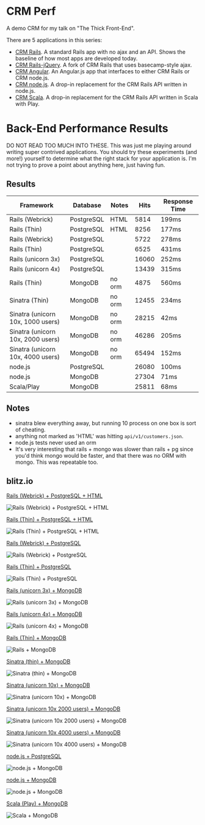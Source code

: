 CRM Perf
========

A demo CRM for my talk on "The Thick Front-End".

There are 5 applications in this series:

* [CRM Rails](http://github.com/dickeyxxx/crm_rails). A standard Rails app with no ajax and an API. Shows the baseline of how most apps are developed today.
* [CRM Rails-jQuery](http://github.com/dickeyxxx/crm_rails_jquery). A fork of CRM Rails that uses basecamp-style ajax.
* [CRM Angular](http://github.com/dickeyxxx/crm_angular). An Angular.js app that interfaces to either CRM Rails or CRM node.js.
* [CRM node.js](http://github.com/dickeyxxx/crm_node). A drop-in replacement for the CRM Rails API written in node.js.
* [CRM Scala](http://github.com/dickeyxxx/crm_scala). A drop-in replacement for the CRM Rails API written in Scala with Play.

Back-End Performance Results
============================

DO NOT READ TOO MUCH INTO THESE. This was just me playing around writing super
contrived applications. You should try these experiments (and more!) yourself to
determine what the right stack for your application is. I'm not trying to prove
a point about anything here, just having fun.

Results
-------

| Framework                         | Database   | Notes  | Hits  | Response Time |
| --------------------------------- | ---------- | ------ | ----- | ------------- |
| Rails (Webrick)                   | PostgreSQL | HTML   | 5814  | 199ms         |
| Rails (Thin)                      | PostgreSQL | HTML   | 8256  | 177ms         |
| Rails (Webrick)                   | PostgreSQL |        | 5722  | 278ms         |
| Rails (Thin)                      | PostgreSQL |        | 6525  | 431ms         |
| Rails (unicorn 3x)                | PostgreSQL |        | 16060 | 252ms         |
| Rails (unicorn 4x)                | PostgreSQL |        | 13439 | 315ms         |
| Rails (Thin)                      | MongoDB    | no orm | 4875  | 560ms         |
| Sinatra (Thin)                    | MongoDB    | no orm | 12455 | 234ms         |
| Sinatra (unicorn 10x, 1000 users) | MongoDB    | no orm | 28215 | 42ms          |
| Sinatra (unicorn 10x, 2000 users) | MongoDB    | no orm | 46286 | 205ms         |
| Sinatra (unicorn 10x, 4000 users) | MongoDB    | no orm | 65494 | 152ms         |
| node.js                           | PostgreSQL |        | 26080 | 100ms         |
| node.js                           | MongoDB    |        | 27304 | 71ms          |
| Scala/Play                        | MongoDB    |        | 25811 | 68ms          |

Notes
-----

* sinatra blew everything away, but running 10 process on one box is sort of cheating.
* anything not marked as 'HTML' was hitting `api/v1/customers.json`.
* node.js tests never used an orm
* It's very interesting that rails + mongo was slower than rails + pg since you'd think mongo would be faster, and that there was no ORM with mongo. This was repeatable too.

blitz.io
--------

[Rails (Webrick) + PostgreSQL + HTML](https://www.blitz.io/report/dd5557fe3122f5542d33807c4d43064b)

![Rails (Webrick) + PostgreSQL + HTML](rails-pg-webrick-html.png)

[Rails (Thin) + PostgreSQL + HTML](https://www.blitz.io/report/dd5557fe3122f5542d33807c4d826410)

![Rails (Thin) + PostgreSQL + HTML](rails-pg-thin-html.png)

[Rails (Webrick) + PostgreSQL](https://www.blitz.io/report/dd5557fe3122f5542d33807c4de38308)

![Rails (Webrick) + PostgreSQL](rails-pg-webrick.png)

[Rails (Thin) + PostgreSQL](https://www.blitz.io/report/dd5557fe3122f5542d33807c4de3086a)

![Rails (Thin) + PostgreSQL](rails-pg-thin.png)

[Rails (unicorn 3x) + MongoDB](https://www.blitz.io/report/dd5557fe3122f5542d33807c4d8256ff)

![Rails (unicorn 3x) + MongoDB](rails-pg-unicorn3.png)

[Rails (unicorn 4x) + MongoDB](https://www.blitz.io/report/dd5557fe3122f5542d33807c4de2283c)

![Rails (unicorn 4x) + MongoDB](rails-pg-unicorn4.png)

[Rails (Thin) + MongoDB](https://www.blitz.io/report/dd5557fe3122f5542d33807c4d42e374)

![Rails + MongoDB](rails-mongo-thin.png)

[Sinatra (thin) + MongoDB](https://www.blitz.io/report/dd5557fe3122f5542d33807c4d81e072)

![Sinatra (thin) + MongoDB](sinatra-mongo-thin.png)

[Sinatra (unicorn 10x) + MongoDB](https://www.blitz.io/report/dd5557fe3122f5542d33807c4de20966)

![Sinatra (unicorn 10x) + MongoDB](sinatra-mongo-unicorn10.png)

[Sinatra (unicorn 10x 2000 users) + MongoDB](https://www.blitz.io/report/dd5557fe3122f5542d33807c4de20097)

![Sinatra (unicorn 10x 2000 users) + MongoDB](sinatra-mongo-unicorn10-2000.png)

[Sinatra (unicorn 10x 4000 users) + MongoDB](https://www.blitz.io/report/dd5557fe3122f5542d33807c4d41c1a4)

![Sinatra (unicorn 10x 4000 users) + MongoDB](sinatra-mongo-unicorn10-4000.png)

[node.js + PostgreSQL](https://www.blitz.io/report/dd5557fe3122f5542d33807c4de36ccb)

![node.js + MongoDB](node-pg.png)

[node.js + MongoDB](https://www.blitz.io/report/dd5557fe3122f5542d33807c4d637839)

![node.js + MongoDB](node-mongo.png)

[Scala (Play) + MongoDB](https://www.blitz.io/report/dd5557fe3122f5542d33807c4d62e6f2)

![Scala + MongoDB](scala-mongo.png)